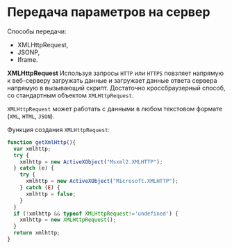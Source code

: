 Передача параметров на сервер
==========
Способы передачи:
* XMLHttpRequest,
* JSONP,
* Iframe.

**XMLHttpRequest**
Используя запросы `HTTP` или `HTTPS` повзляет напрямую к веб-серверу загружать данные и загружает данные
ответа сервера напрямую в вызывающий скрипт. Достаточно кроссбраузерный способ, со стандартным объектом `XMLHttpRequest`.

`XMLHttpRequest` может работать с данными в любом текстовом формате (`XML`, `HTML`, `JSON`).

Функция создания `XMLHttpRequest`:
``` js
function getXmlHttp(){
  var xmlhttp;
  try {
    xmlhttp = new ActiveXObject("Msxml2.XMLHTTP");
  } catch (e) {
    try {
      xmlhttp = new ActiveXObject("Microsoft.XMLHTTP");
    } catch (E) {
      xmlhttp = false;
    }
  }
  if (!xmlhttp && typeof XMLHttpRequest!='undefined') {
    xmlhttp = new XMLHttpRequest();
  }
  return xmlhttp;
}
```
